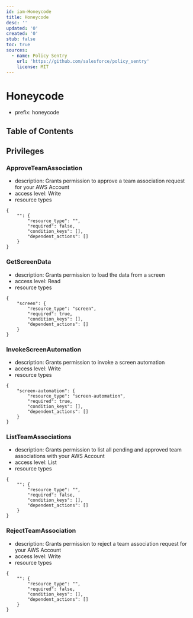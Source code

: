 ```yaml
---
id: iam-Honeycode
title: Honeycode
desc: ''
updated: '0'
created: '0'
stub: false
toc: true
sources:
  - name: Policy Sentry
    url: 'https://github.com/salesforce/policy_sentry'
    license: MIT
---
```

# Honeycode
- prefix: honeycode

## Table of Contents

## Privileges
### ApproveTeamAssociation
- description: Grants permission to approve a team association request for your AWS Account
- access level: Write
- resource types
```
{
    "": {
        "resource_type": "",
        "required": false,
        "condition_keys": [],
        "dependent_actions": []
    }
}
```
### GetScreenData
- description: Grants permission to load the data from a screen
- access level: Read
- resource types
```
{
    "screen": {
        "resource_type": "screen",
        "required": true,
        "condition_keys": [],
        "dependent_actions": []
    }
}
```
### InvokeScreenAutomation
- description: Grants permission to invoke a screen automation
- access level: Write
- resource types
```
{
    "screen-automation": {
        "resource_type": "screen-automation",
        "required": true,
        "condition_keys": [],
        "dependent_actions": []
    }
}
```
### ListTeamAssociations
- description: Grants permission to list all pending and approved team associations with your AWS Account
- access level: List
- resource types
```
{
    "": {
        "resource_type": "",
        "required": false,
        "condition_keys": [],
        "dependent_actions": []
    }
}
```
### RejectTeamAssociation
- description: Grants permission to reject a team association request for your AWS Account
- access level: Write
- resource types
```
{
    "": {
        "resource_type": "",
        "required": false,
        "condition_keys": [],
        "dependent_actions": []
    }
}
```
